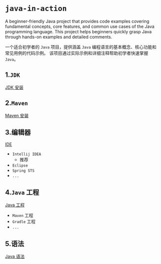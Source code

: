 # `java-in-action`

A beginner-friendly Java project that provides code examples covering fundamental concepts,
core features, and common use cases of the Java programming language.
This project helps beginners quickly grasp Java through hands-on examples and detailed  comments.

一个适合初学者的 `Java` 项目，提供涵盖 `Java` 编程语言的基本概念、核心功能和常见用例的代码示例。
该项目通过实际示例和详细注释帮助初学者快速掌握 `Java`。

## 1.`JDK`

[JDK 安装](./docs/java_install.md)

## 2.`Maven`

[Maven 安装](./docs/maven_install.md)

## 3.编辑器

[IDE](./docs/ide.md)

- `Intellij IDEA`
  - 推荐
- `Eclipse`
- `Spring STS`
- `...`

## 4.`Java` 工程

[Java 工程](./docs/java_project.md)

- `Maven` 工程
- `Gradle` 工程
- `...`

## 5.语法

[Java 语法](./docs/java_grammar.md)